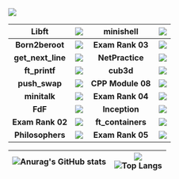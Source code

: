 <img src="https://badge42.herokuapp.com/api/stats/signacia?darkmode=false&privacyEmail=true&privacyCursus=true"/>


| **Libft** | <img src="https://badge42.herokuapp.com/api/project/signacia/Libft"/> | **minishell** | <img src="https://badge42.herokuapp.com/api/project/signacia/minishell"/>|
| :------------: | :------------: | :------------: | :------------: |
| **Born2beroot** | <img src="https://badge42.herokuapp.com/api/project/signacia/Born2beroot" />  | **Exam Rank 03** | <img src="https://badge42.herokuapp.com/api/project/signacia/Exam Rank 03"/>
| **get_next_line** | <img src="https://badge42.herokuapp.com/api/project/signacia/get_next_line"/>  | **NetPractice** | <img src="https://badge42.herokuapp.com/api/project/signacia/NetPractice"/>
| **ft_printf** | <img src="https://badge42.herokuapp.com/api/project/signacia/ft_printf"/> | **cub3d** | <img src="https://badge42.herokuapp.com/api/project/signacia/cub3d"/>|
| **push_swap** | <img src="https://badge42.herokuapp.com/api/project/signacia/push_swap"/>| **CPP Module 08** | <img src="https://badge42.herokuapp.com/api/project/signacia/CPP Module 08"/> |
| **minitalk** | <img src="https://badge42.herokuapp.com/api/project/signacia/minitalk"/> | **Exam Rank 04** | <img src="https://badge42.herokuapp.com/api/project/signacia/Exam Rank 04"/> |
| **FdF** | <img src="https://badge42.herokuapp.com/api/project/signacia/FdF"/> | **Inception** | <img src="https://badge42.herokuapp.com/api/project/signacia/Inception"/>|
| **Exam Rank 02** | <img src="https://badge42.herokuapp.com/api/project/signacia/Exam Rank 02"/> | **ft_containers** | <img src="https://badge42.herokuapp.com/api/project/signacia/ft_containers"/>|
| **Philosophers** | <img src="https://badge42.herokuapp.com/api/project/signacia/Philosophers"/> | **Exam Rank 05** | <img src="https://badge42.herokuapp.com/api/project/signacia/Exam Rank 05"/>|


| ![Anurag's GitHub stats](https://github-readme-stats.vercel.app/api?username=IusPavel)  | ![](https://komarev.com/ghpvc/?username=IusPavel) <br> ![Top Langs](https://github-readme-stats.vercel.app/api/top-langs/?username=IusPavel&layout=compact&hide=Objective-C,Roff,Makefile&langs_count=6) |
| ------------ | ------------ |
